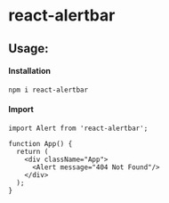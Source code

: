 # react-alertbar

## Usage:

  #### Installation
  
    npm i react-alertbar

  #### Import

    import Alert from 'react-alertbar';

    function App() {
      return (
        <div className="App">
          <Alert message="404 Not Found"/>
        </div>
      );
    } 
